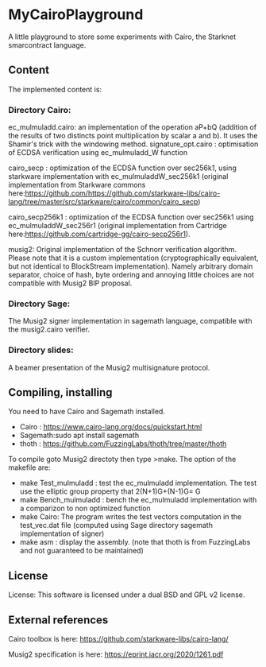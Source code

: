 # MyCairoPlayground
A little playground to store some experiments with Cairo, the Starknet smarcontract language.


## Content
The implemented content is:

### Directory Cairo:
ec_mulmuladd.cairo: an implementation of the operation aP+bQ (addition of the results of two distincts point multiplication by scalar a and b). It uses the Shamir's trick with the windowing method.
signature_opt.cairo : optimisation of ECDSA verification using ec_mulmuladd_W function

cairo_secp : optimization of the ECDSA function over sec256k1, using starkware implementation with ec_mulmuladdW_sec256k1 (original implementation from Starkware commons here:https://github.com/https://github.com/starkware-libs/cairo-lang/tree/master/src/starkware/cairo/common/cairo_secp)

cairo_secp256k1 : optimization of the ECDSA function over sec256k1 using ec_mulmuladdW_sec256r1 (original implementation from Cartridge here:https://github.com/cartridge-gg/cairo-secp256r1).


musig2: Original implementation of the Schnorr verification algorithm. Please note that it is a custom implementation (cryptographically equivalent, but not identical to BlockStream implementation).
Namely arbitrary domain separator, choice of hash, byte ordering and annoying little choices are not compatible with Musig2 BIP proposal.

### Directory Sage:
The Musig2 signer implementation in sagemath language, compatible with the musig2.cairo verifier. 


### Directory slides:
A beamer presentation of the Musig2 multisignature protocol.

## Compiling, installing
You need to have Cairo and Sagemath installed.
- Cairo : https://www.cairo-lang.org/docs/quickstart.html
- Sagemath:sudo apt install sagemath
- thoth : https://github.com/FuzzingLabs/thoth/tree/master/thoth



To compile goto Musig2 directoty then type >make. The option of the makefile are:
- make Test_mulmuladd : test the ec_mulmuladd implementation. The test use the elliptic group property that 2(N+1)G+(N-1)G= G
- make Bench_mulmuladd : bench the ec_mulmuladd implementation with a comparizon to non optimized function
- make Cairo: The program writes the test vectors computation in the test_vec.dat file (computed using Sage directory sagemath implementation of signer) 
- make asm : display the assembly. (note that thoth is from FuzzingLabs and not guaranteed to be maintained)


## License 
License: This software is licensed under a dual BSD and GPL v2 license.

## External references
Cairo toolbox is here:
https://github.com/starkware-libs/cairo-lang/

Musig2 specification is here:
https://eprint.iacr.org/2020/1261.pdf 

